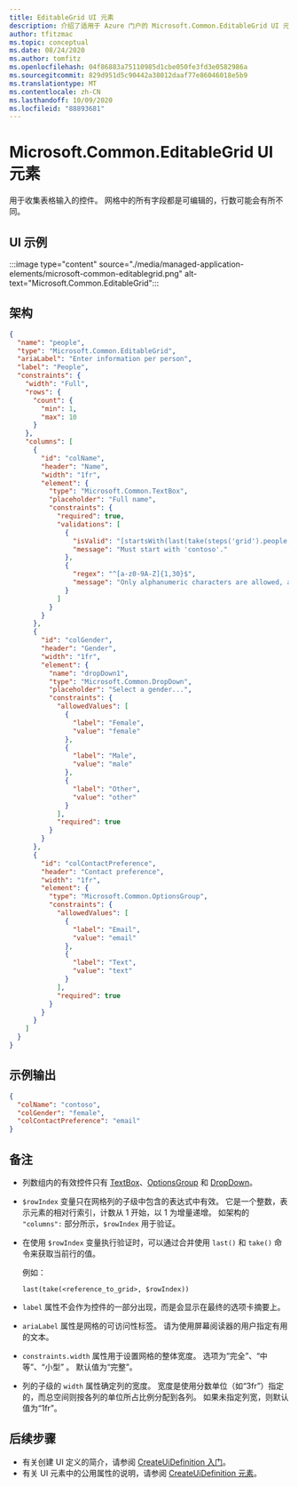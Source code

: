 ```yaml
---
title: EditableGrid UI 元素
description: 介绍了适用于 Azure 门户的 Microsoft.Common.EditableGrid UI 元素。 使用户能够收集表格输入。
author: tfitzmac
ms.topic: conceptual
ms.date: 08/24/2020
ms.author: tomfitz
ms.openlocfilehash: 04f86883a75110985d1cbe050fe3fd3e0582986a
ms.sourcegitcommit: 829d951d5c90442a38012daaf77e86046018e5b9
ms.translationtype: MT
ms.contentlocale: zh-CN
ms.lasthandoff: 10/09/2020
ms.locfileid: "88893681"
---
```

# <a name="microsoftcommoneditablegrid-ui-element"></a>Microsoft.Common.EditableGrid UI 元素

用于收集表格输入的控件。 网格中的所有字段都是可编辑的，行数可能会有所不同。

## <a name="ui-sample"></a>UI 示例

:::image type="content" source="./media/managed-application-elements/microsoft-common-editablegrid.png" alt-text="Microsoft.Common.EditableGrid":::

## <a name="schema"></a>架构

```json
{
  "name": "people",
  "type": "Microsoft.Common.EditableGrid",
  "ariaLabel": "Enter information per person",
  "label": "People",
  "constraints": {
    "width": "Full",
    "rows": {
      "count": {
        "min": 1,
        "max": 10
      }
    },
    "columns": [
      {
        "id": "colName",
        "header": "Name",
        "width": "1fr",
        "element": {
          "type": "Microsoft.Common.TextBox",
          "placeholder": "Full name",
          "constraints": {
            "required": true,
            "validations": [
              {
                "isValid": "[startsWith(last(take(steps('grid').people, $rowIndex)).colName, 'contoso')]",
                "message": "Must start with 'contoso'."
              },
              {
                "regex": "^[a-z0-9A-Z]{1,30}$",
                "message": "Only alphanumeric characters are allowed, and the value must be 1-30 characters long."
              }
            ]
          }
        }
      },
      {
        "id": "colGender",
        "header": "Gender",
        "width": "1fr",
        "element": {
          "name": "dropDown1",
          "type": "Microsoft.Common.DropDown",
          "placeholder": "Select a gender...",
          "constraints": {
            "allowedValues": [
              {
                "label": "Female",
                "value": "female"
              },
              {
                "label": "Male",
                "value": "male"
              },
              {
                "label": "Other",
                "value": "other"
              }
            ],
            "required": true
          }
        }
      },
      {
        "id": "colContactPreference",
        "header": "Contact preference",
        "width": "1fr",
        "element": {
          "type": "Microsoft.Common.OptionsGroup",
          "constraints": {
            "allowedValues": [
              {
                "label": "Email",
                "value": "email"
              },
              {
                "label": "Text",
                "value": "text"
              }
            ],
            "required": true
          }
        }
      }
    ]
  }
}
```

## <a name="sample-output"></a>示例输出

```json
{
  "colName": "contoso",
  "colGender": "female",
  "colContactPreference": "email"
}
```

## <a name="remarks"></a>备注

- 列数组内的有效控件只有 [TextBox](microsoft-common-textbox.md)、[OptionsGroup](microsoft-common-optionsgroup.md) 和 [DropDown](microsoft-common-dropdown.md)。
- `$rowIndex` 变量只在网格列的子级中包含的表达式中有效。 它是一个整数，表示元素的相对行索引，计数从 1 开始，以 1 为增量递增。 如架构的 `"columns":` 部分所示，`$rowIndex` 用于验证。
- 在使用 `$rowIndex` 变量执行验证时，可以通过合并使用 `last()` 和 `take()` 命令来获取当前行的值。

  例如：

  `last(take(<reference_to_grid>, $rowIndex))`

- `label` 属性不会作为控件的一部分出现，而是会显示在最终的选项卡摘要上。
- `ariaLabel` 属性是网格的可访问性标签。 请为使用屏幕阅读器的用户指定有用的文本。
- `constraints.width` 属性用于设置网格的整体宽度。 选项为“完全”、“中等”、“小型”  。 默认值为“完整”。
- 列的子级的 `width` 属性确定列的宽度。 宽度是使用分数单位（如“3fr”）指定的，而总空间则按各列的单位所占比例分配到各列。 如果未指定列宽，则默认值为“1fr”。

## <a name="next-steps"></a>后续步骤

- 有关创建 UI 定义的简介，请参阅 [CreateUiDefinition 入门](create-uidefinition-overview.md)。
- 有关 UI 元素中的公用属性的说明，请参阅 [CreateUiDefinition 元素](create-uidefinition-elements.md)。

